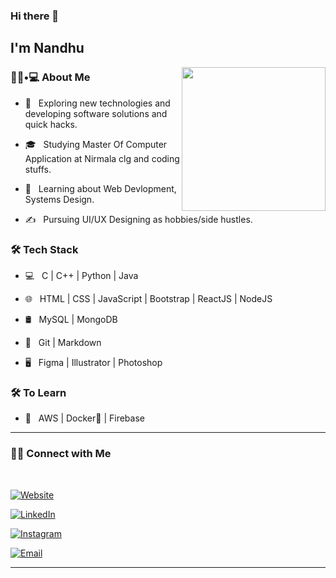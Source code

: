 ### Hi there 👋<h2> I'm Nandhu</h2>

<img align='right' src="https://media.giphy.com/media/M9gbBd9nbDrOTu1Mqx/giphy.gif" width="230">

<h3> 👨🏻•💻 About Me </h3>



- 🤔 &nbsp; Exploring new technologies and developing software solutions and quick hacks.

- 🎓 &nbsp; Studying Master Of Computer Application at Nirmala clg  and coding stuffs.

- 🌱 &nbsp; Learning about Web Devlopment, Systems Design.

- ✍️ &nbsp; Pursuing UI/UX Designing as hobbies/side hustles.



<h3>🛠 Tech Stack</h3>



- 💻 &nbsp; C | C++ | Python | Java 

- 🌐 &nbsp; HTML | CSS | JavaScript | Bootstrap | ReactJS | NodeJS

- 🛢 &nbsp; MySQL | MongoDB

- 🔧 &nbsp; Git | Markdown 

- 🖥 &nbsp; Figma | Illustrator | Photoshop 





<h3>🛠 To Learn</h3>

- 🔧 &nbsp; AWS | Docker🐳 | Firebase 

<hr>


<h3> 🤝🏻 Connect with Me </h3>

<br>



<p align="center">

<a href="https://nandhusathish.netlify.app/"><img alt="Website" src="https://img.shields.io/badge/myportflio-black?style=flat-square&logo=google-chrome"></a>

<a href="https://www.linkedin.com/in//"><img alt="LinkedIn" src="https://img.shields.io/badge/LinkedIn-nandhulinked-in-blue?style=flat-square&logo=linkedin"></a>

<a href="https://www.instagram.com/nandhu_sathish/"><img alt="Instagram" src="https://img.shields.io/badge/Instagram-nandhusathish-black?style=flat-square&logo=instagram"></a>

<a href="mailto:writetonandhusathish@gmail.com"><img alt="Email" src="https://img.shields.io/badge/Email-writetonandhusathish@gmail.com-blue?style=flat-square&logo=gmail"></a>

</p>




<hr>



